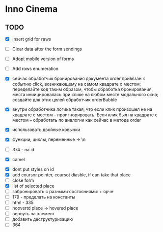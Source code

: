 # Inno Cinema 

## TODO
- [x] insert grid for raws
- [ ] Clear data after the form sendings
- [ ] Adopt mobile version of forms
- [ ] Add rows enumeration
- [x] сейчас обработчик бронирования документа order привязан к событию click, возникающему на самом квадрате с местом; переделайте код таким образом, чтобы обработка бронирования места иниицировалась при клике на любом месте модального окна; создайте для этих целей обработчик orderBubble
- [x] внутри обработчика логика такая, что если клик произошел не на квадрате с местом – проигнорировать. Если клик был на квадрате с местом – обработать по аналогии как сейчас в методе order


- [x] использовать двойные ковычки
- [x] функции, циклы, переменные -> \n
- [ ] 374 - на id
- [x] camel
<!-- - 236 - TODO with class -->
- [x] dont put styles on id
- [x] add coursor pointer, coursot diasble, if can take that place
- [ ] close form
- [x] list of selected place
- [ ] забронировать с разными состояниями: + ярче
- [ ] 179 - пределать на константы
- [ ] html - 335
- [ ] hoovertd place -> hovered place
- [ ] вернуть на элемент
- [ ] добавить деструктуризацию
- [ ] 364